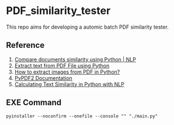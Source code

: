 # PDF_similarity_tester
 
This repo aims for developing a automic batch PDF similarity tester.

## Reference

1. [Compare documents similarity using Python | NLP](https://dev.to/thepylot/compare-documents-similarity-using-python-nlp-4odp)
2. [Extract text from PDF File using Python](https://www.geeksforgeeks.org/extract-text-from-pdf-file-using-python/)
3. [How to extract images from PDF in Python?](https://www.geeksforgeeks.org/how-to-extract-images-from-pdf-in-python/)
4. [PyPDF2 Documentation](https://pypdf2.readthedocs.io/en/3.0.0/index.html)
5. [Calculating Text Similarity in Python with NLP](https://www.youtube.com/watch?v=y-EjAuWdZdI)

## EXE Command

```pyinstaller --noconfirm --onefile --console "" "./main.py"```
